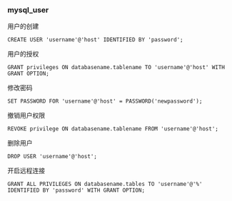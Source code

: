 ### mysql_user

用户的创建

```mysql
CREATE USER 'username'@'host' IDENTIFIED BY 'password';
```

用户的授权

```mysql
GRANT privileges ON databasename.tablename TO 'username'@'host' WITH GRANT OPTION;
```

修改密码

```mysql
SET PASSWORD FOR 'username'@'host' = PASSWORD('newpassword');
```

撤销用户权限

```mysql
REVOKE privilege ON databasename.tablename FROM 'username'@'host';
```

删除用户

```mysql
DROP USER 'username'@'host';
```

开启远程连接

```mysql
GRANT ALL PRIVILEGES ON databasename.tables TO 'username'@'%' IDENTIFIED BY 'password' WITH GRANT OPTION;
```

